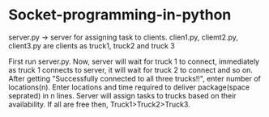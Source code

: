 # Socket-programming-in-python

server.py -> server for assigning task to clients.
clien1.py, cliemt2.py, client3.py are clients as truck1, truck2 and truck 3

First run server.py. Now, server will wait for truck 1 to connect, immediately as truck 1 connects to server, it will wait for truck 2 to connect and so on.
After getting "Successfully connected to all three trucks!!", enter number of locations(n).
Enter locations and time required to deliver package(space seprated) in n lines.
Server will assign tasks to trucks based on their availability. If all are free then, Truck1>Truck2>Truck3.
